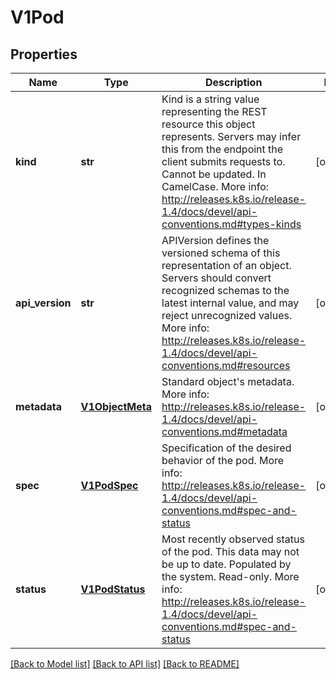 # V1Pod

## Properties
Name | Type | Description | Notes
------------ | ------------- | ------------- | -------------
**kind** | **str** | Kind is a string value representing the REST resource this object represents. Servers may infer this from the endpoint the client submits requests to. Cannot be updated. In CamelCase. More info: http://releases.k8s.io/release-1.4/docs/devel/api-conventions.md#types-kinds | [optional] 
**api_version** | **str** | APIVersion defines the versioned schema of this representation of an object. Servers should convert recognized schemas to the latest internal value, and may reject unrecognized values. More info: http://releases.k8s.io/release-1.4/docs/devel/api-conventions.md#resources | [optional] 
**metadata** | [**V1ObjectMeta**](V1ObjectMeta.md) | Standard object&#39;s metadata. More info: http://releases.k8s.io/release-1.4/docs/devel/api-conventions.md#metadata | [optional] 
**spec** | [**V1PodSpec**](V1PodSpec.md) | Specification of the desired behavior of the pod. More info: http://releases.k8s.io/release-1.4/docs/devel/api-conventions.md#spec-and-status | [optional] 
**status** | [**V1PodStatus**](V1PodStatus.md) | Most recently observed status of the pod. This data may not be up to date. Populated by the system. Read-only. More info: http://releases.k8s.io/release-1.4/docs/devel/api-conventions.md#spec-and-status | [optional] 

[[Back to Model list]](../README.md#documentation-for-models) [[Back to API list]](../README.md#documentation-for-api-endpoints) [[Back to README]](../README.md)


